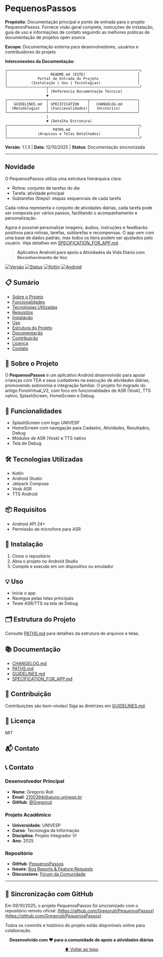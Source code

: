 # PequenosPassos

**Propósito**: Documentação principal e ponto de entrada para o projeto PequenosPassos.
Fornece visão geral completa, instruções de instalação, guia de uso e informações de
contato seguindo as melhores práticas de documentação de projetos open source.

**Escopo**: Documentação externa para desenvolvedores, usuários e contribuidores do
projeto

**Interconexões da Documentação**:
```
┌─────────────────────────────────────────────────────────────┐
│                    README.md (ESTE)                        │
│              Portal de Entrada do Projeto                  │
│           (Instalação | Uso | Tecnologias)                 │
└──────────────────┬──────────────────────────────────────────┘
                   │ (Referencia Documentação Técnica)
                   ▼
┌──────────────────┬──────────────────┬──────────────────────┐
│   GUIDELINES.md  │ SPECIFICATION    │   CHANGELOG.md       │
│  (Metodologia)   │ (Funcionalidades)│   (Histórico)        │
└──────────────────┴──────────────────┴──────────────────────┘
                   │
                   ▼ (Detalha Estrutura)
┌─────────────────────────────────────────────────────────────┐
│                     PATHS.md                               │
│              (Arquivos e Telas Detalhados)                 │
└─────────────────────────────────────────────────────────────┘
```

**Versão**: 1.1.3 | **Data**: 12/10/2025 | **Status**: Documentação sincronizada

---

## Novidade
O PequenosPassos utiliza uma estrutura hierárquica clara:
- Rotina: conjunto de tarefas do dia
- Tarefa: atividade principal
- Subtarefas (Steps): etapas sequenciais de cada tarefa

Cada rotina representa o conjunto de atividades diárias, cada tarefa pode ser
composta por vários passos, facilitando o acompanhamento e personalização.

Agora é possível personalizar imagens, áudios, instruções e feedbacks positivos para
rotinas, tarefas, subtarefas e recompensas. O app vem com uma base de dados padrão,
mas todos os itens podem ser ajustados pelo usuário. Veja detalhes em
[SPECIFICATION_FOR_APP.md](./SPECIFICATION_FOR_APP.md).

> **Aplicativo Android para apoio a Atividades da Vida Diária com Reconhecimento de Voz**

[![Versão](https://img.shields.io/badge/versão-1.0.0-blue.svg)](./docs/CHANGELOG.md)
[![Status](https://img.shields.io/badge/status-estável-green.svg)](#status-do-projeto)
[![Kotlin](https://img.shields.io/badge/kotlin-1.9.0-purple.svg)](https://kotlinlang.org/)
[![Android](https://img.shields.io/badge/android-API%2024+-green.svg)](https://developer.android.com/)

## 📋 Sumário

- [Sobre o Projeto](#-sobre-o-projeto)
- [Funcionalidades](#-funcionalidades)
- [Tecnologias Utilizadas](#-tecnologias-utilizadas)
- [Requisitos](#-requisitos)
- [Instalação](#-instalação)
- [Uso](#-uso)
- [Estrutura do Projeto](#-estrutura-do-projeto)
- [Documentação](#-documentação)
- [Contribuição](#-contribuição)
- [Licença](#-licença)
- [Contato](#-contato)

## 🎯 Sobre o Projeto

O **PequenosPassos** é um aplicativo Android desenvolvido para apoiar crianças com
TEA e seus cuidadores na execução de atividades diárias, promovendo autonomia e
integração familiar. O projeto foi migrado do antigo FonoVirtual_V2, com foco em
funcionalidades de ASR (Vosk), TTS nativo, SplashScreen, HomeScreen e Debug.

## 🚀 Funcionalidades

- SplashScreen com logo UNIVESP
- HomeScreen com navegação para Cadastro, Atividades, Resultados, Debug
- Módulos de ASR (Vosk) e TTS nativo
- Tela de Debug

## 🛠 Tecnologias Utilizadas

- Kotlin
- Android Studio
- Jetpack Compose
- Vosk ASR
- TTS Android

## 📦 Requisitos

- Android API 24+
- Permissão de microfone para ASR

## 📝 Instalação

1. Clone o repositório
2. Abra o projeto no Android Studio
3. Compile e execute em um dispositivo ou emulador

## 💡 Uso

- Inicie o app
- Navegue pelas telas principais
- Teste ASR/TTS na tela de Debug

## 🗂 Estrutura do Projeto

Consulte [PATHS.md](./docs/PATHS.md) para detalhes da estrutura de arquivos e telas.

## 📚 Documentação

- [CHANGELOG.md](./docs/CHANGELOG.md)
- [PATHS.md](./docs/PATHS.md)
- [GUIDELINES.md](./docs/GUIDELINES.md)
- [SPECIFICATION_FOR_APP.md](./docs/SPECIFICATION_FOR_APP.md)

## 🤝 Contribuição

Contribuições são bem-vindas! Siga as diretrizes em [GUIDELINES.md](./docs/GUIDELINES.md).

## 📄 Licença

MIT

## 📬 Contato

## 📞 Contato

### Desenvolvedor Principal
- **Nome**: Gregorio Ruti
- **Email**: [2100394i@aluno.univesp.br](mailto:gregorio.ruti@aluno.univesp.br)
- **GitHub**: [@Gregoruti](https://github.com/Gregoruti)


### Projeto Acadêmico
- **Universidade**: UNIVESP
- **Curso**: Tecnologia da Informação
- **Disciplina**: Projeto Integrador VI
- **Ano**: 2025

### Repositório
- **GitHub**: [PequenosPassos](https://github.com/Gregoruti/PequenosPassos)
- **Issues**: [Bug Reports & Feature Requests](https://github.com/Gregoruti/PequenosPassos/issues)
- **Discussions**: [Fórum da Comunidade](https://github.com/Gregoruti/PequenosPassos/discussions)

---

## 🚀 Sincronização com GitHub

Em 09/10/2025, o projeto PequenosPassos foi sincronizado com o repositório remoto oficial:
[https://github.com/Gregoruti/PequenosPassos](https://github.com/Gregoruti/PequenosPassos)

Todos os commits e histórico do projeto estão disponíveis online para colaboração.

<div align="center">

**Desenvolvido com ❤️ para a comunidade de apoio a atividades diárias**

[⬆️ Voltar ao topo](#pequenospassos)

</div>
